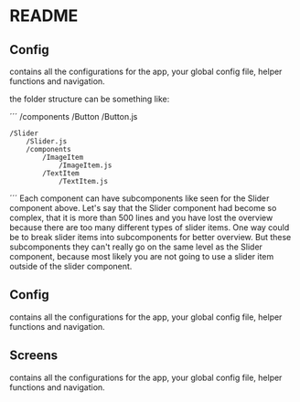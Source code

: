 # README

## Config

contains all the configurations for the app, your global config file, helper functions and navigation.

the folder structure can be something like:

´´´
/components
    /Button
        /Button.js
    
    /Slider
        /Slider.js
        /components
            /ImageItem
                /ImageItem.js
            /TextItem
                /TextItem.js

´´´
Each component can have subcomponents like seen for the Slider component above. Let's say that the Slider component had become so complex, that it is more than 500 lines and you have lost the overview because there are too many different types of slider items. One way could be to break slider items into subcomponents for better overview. But these subcomponents they can't really go on the same level as the Slider component, because most likely you are not going to use a slider item outside of the slider component.


## Config

contains all the configurations for the app, your global config file, helper functions and navigation.

## Screens

contains all the configurations for the app, your global config file, helper functions and navigation.